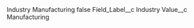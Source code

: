 <?xml version="1.0" encoding="UTF-8"?>
<CustomMetadata xmlns="http://soap.sforce.com/2006/04/metadata" xmlns:xsi="http://www.w3.org/2001/XMLSchema-instance" xmlns:xsd="http://www.w3.org/2001/XMLSchema">
    <label>Industry Manufacturing</label>
    <protected>false</protected>
    <values>
        <field>Field_Label__c</field>
        <value xsi:type="xsd:string">Industry</value>
    </values>
    <values>
        <field>Value__c</field>
        <value xsi:type="xsd:string">Manufacturing</value>
    </values>
</CustomMetadata>
